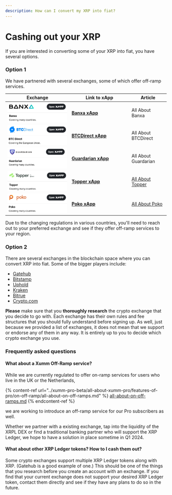 ```yaml
---
description: How can I convert my XRP into fiat?
---
```


# Cashing out your XRP

If you are interested in converting some of your XRP into fiat, you have several options.

### **Option 1**

We have partnered with several exchanges, some of which offer off-ramp services.&#x20;

<table><thead><tr><th>Exchange</th><th width="173.33333333333331">Link to xApp</th><th>Article</th></tr></thead><tbody><tr><td><img src="../.gitbook/assets/image (2) (2) (3).png" alt=""></td><td><a href="https://xumm.app/detect/xapp:banxa.onofframp"><strong>Banxa xApp</strong></a></td><td>All About Banxa</td></tr><tr><td><img src="../.gitbook/assets/image (5) (1) (1) (2).png" alt=""></td><td><a href="https://xumm.app/detect/xapp:btcdirect.onofframp"><strong>BTCDirect xApp</strong></a></td><td>All About BTCDirect</td></tr><tr><td><img src="../.gitbook/assets/image (3) (1).png" alt=""></td><td><a href="https://xumm.app/detect/xapp:guardarian.onofframp"><strong>Guardarian xApp</strong></a></td><td>All About Guardarian</td></tr><tr><td><img src="../.gitbook/assets/image (4) (2).png" alt=""></td><td><a href="https://xumm.app/detect/xapp:uphold.topper"><strong>Topper xApp</strong></a></td><td><a href="../getting-started-with-xumm/buying-xrp/topper.md">All About Topper</a></td></tr><tr><td><img src="../.gitbook/assets/image (7) (1).png" alt=""></td><td><a href="https://xumm.app/detect/xapp:poko.onramp"><strong>Poko xApp</strong></a></td><td><a href="../getting-started-with-xumm/buying-xrp/poko.md">All About Poko</a></td></tr></tbody></table>

Due to the changing regulations in various countries, you'll need to reach out to your preferred exchange and see if they offer off-ramp services to your region.&#x20;

### Option 2

There are several exchanges in the blockchain space where you can convert XRP into fiat. Some of the bigger players include:

* [Gatehub](https://gatehub.net)
* [Bitstamp](https://bitstamp.net)
* [Uphold](https://uphold.com)
* [Kraken](https://kraken.com)
* [Bitrue](https://bitrue.com)
* [Crypto.com](https://crypto.com)

**Please** make sure that you **thoroughly research** the crypto exchange that you decide to go with. Each exchange has their own rules and fee structures that you should fully understand before signing up. As well, just because we provided a list of exchanges, it does not mean that we support or endorse any of them in any way. It is entirely up to you to decide which crypto exchange you use.

### **Frequently asked questions**

#### **What about a Xumm Off-Ramp service?**&#x20;

While we are currently regulated to offer on-ramp services for users who live in the UK or the Netherlands,

{% content-ref url="../xumm-pro-beta/all-about-xumm-pro/features-of-pro/on-off-ramp/all-about-on-off-ramps.md" %}
[all-about-on-off-ramps.md](../xumm-pro-beta/all-about-xumm-pro/features-of-pro/on-off-ramp/all-about-on-off-ramps.md)
{% endcontent-ref %}

we are working to introduce an off-ramp service for our Pro subscribers as well.

Whether we partner with a existing exchange, tap into the liquidity of the XRPL DEX or find a traditional banking partner who will support the XRP Ledger,  we hope to have a solution in place sometime in Q1 2024.

#### **What about other XRP Ledger tokens? How to I cash them out?**

Some crypto exchanges support multiple XRP Ledger tokens along with XRP. (Gatehub is a good example of one.) This should be one of the things that you research before you create an account with an exchange. If you find that your current exchange does not support your desired XRP Ledger token, contact them directly and see if they have any plans to do so in the future.
